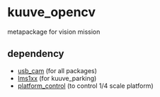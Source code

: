 kuuve_opencv
======

metapackage for vision mission

## dependency
* [usb_cam](https://github.com/ros-drivers/usb_cam) (for all packages)
* [lms1xx](https://github.com/clearpathrobotics/lms1xx) (for kuuve_parking)
* [platform_control](https://github.com/KMU-KUUVe/kuuve_2018/tree/tmp_for_vision/platform_control) (to control 1/4 scale platform)
